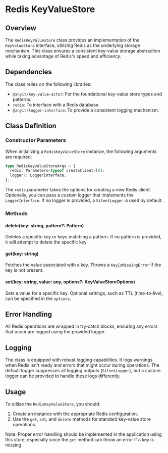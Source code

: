 # Redis KeyValueStore

## Overview

The `RedisKeyValueStore` class provides an implementation of the `KeyValueStore` interface, utilizing Redis as the 
underlying storage mechanism. This class ensures a consistent key-value storage abstraction while taking advantage of 
Redis's speed and efficiency.

## Dependencies

The class relies on the following libraries:

- `@anyit/key-value-actor`: For the foundational key-value store types and patterns.
- `redis`: To interface with a Redis database.
- `@anyit/logger-interface`: To provide a consistent logging mechanism.

## Class Definition

### Constructor Parameters

When initializing a `RedisKeyValueStore` instance, the following arguments are required:

```typescript
type RedisKeyValueStoreArgs = {
  redis: Parameters<typeof createClient>[0];
  logger?: LoggerInterface;
};
```

The `redis` parameter takes the options for creating a new Redis client. Optionally, you can pass a custom logger that 
implements the `LoggerInterface`. If no logger is provided, a `SilentLogger` is used by default.

### Methods

#### delete(key: string, pattern?: Pattern)

Deletes a specific key or keys matching a pattern. If no pattern is provided, it will attempt to delete the specific key.

#### get(key: string)

Fetches the value associated with a key. Throws a `KeyIsMissingError` if the key is not present.

#### set(key: string, value: any, options?: KeyValueStoreOptions)

Sets a value for a specific key. Optional settings, such as TTL (time-to-live), can be specified in the `options`.

## Error Handling

All Redis operations are wrapped in try-catch blocks, ensuring any errors that occur are logged using the provided logger.

## Logging

The class is equipped with robust logging capabilities. It logs warnings when Redis isn't ready and errors that might 
occur during operations. The default logger suppresses all logging outputs (`SilentLogger`), but a custom logger can be 
provided to handle these logs differently.

## Usage

To utilize the `RedisKeyValueStore`, you should:

1. Create an instance with the appropriate Redis configuration.
2. Use the `get`, `set`, and `delete` methods for standard key-value store operations.

Note: Proper error handling should be implemented in the application using this store, especially since the `get` method
can throw an error if a key is missing.
